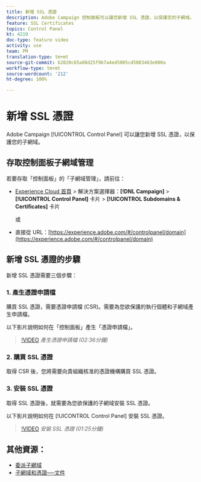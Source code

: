 ```yaml
---
title: 新增 SSL 憑證
description: Adobe Campaign 控制面板可以讓您新增 SSL 憑證，以保護您的子網域。
feature: SSL Certificates
topics: Control Panel
kt: 4219
doc-type: feature video
activity: use
team: PM
translation-type: tm+mt
source-git-commit: b2820c65a88d25f9b7a4ed5005cd5083463e000a
workflow-type: tm+mt
source-wordcount: '212'
ht-degree: 100%

---
```



# 新增 SSL 憑證

Adobe Campaign [!UICONTROL Control Panel] 可以讓您新增 SSL 憑證，以保護您的子網域。

## 存取控制面板子網域管理

若要存取「控制面板」的「子網域管理」，請前往：

* [Experience Cloud 首頁](https://experience.adobe.com/#/home) > 解決方案選擇器：**[!DNL Campaign]** > **[!UICONTROL Control Panel]** 卡片 > **[!UICONTROL Subdomains & Certificates]** 卡片

   或
* 直接從 URL：[https://experience.adobe.com/#/controlpanel/domain](https://experience.adobe.com/#/controlpanel/domain)

## 新增 SSL 憑證的步驟

新增 SSL 憑證需要三個步驟：

### 1. 產生憑證申請檔

購買 SSL 憑證，需要憑證申請檔 (CSR)。需要為您欲保護的執行個體和子網域產生申請檔。

以下影片說明如何在「控制面板」產生「憑證申請檔」。

>[!VIDEO](https://video.tv.adobe.com/v/31317?quality=12)
*產生憑證申請檔 (02:36分鐘)*

### 2. 購買 SSL 憑證

取得 CSR 後，您將需要向貴組織核准的憑證機構購買 SSL 憑證。

### 3. 安裝 SSL 憑證

取得 SSL 憑證後，就需要為您欲保護的子網域安裝 SSL 憑證。

以下影片說明如何在 [!UICONTROL Control Panel] 安裝 SSL 憑證。

>[!VIDEO](https://video.tv.adobe.com/v/31166?quality=12)
*安裝 SSL 憑證 (01:25分鐘)*

## 其他資源：

* [委派子網域](/help/acc/monitoring-campaign-classic/control-panel/subdomain-delegation.md)
* [子網域和憑證──文件](https://docs.adobe.com/content/help/zh-Hant/control-panel/using/subdomains-and-certificates/renewing-subdomain-certificate.html)
